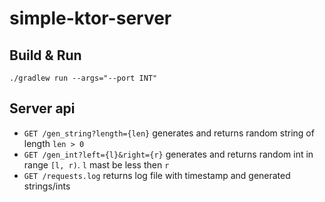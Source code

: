 # simple-ktor-server

## Build & Run
`./gradlew run --args="--port INT"`

## Server api

* `GET /gen_string?length={len}` generates and returns random string of length `len > 0`
* `GET /gen_int?left={l}&right={r}` generates and returns random int in range `[l, r)`. `l` mast be less then `r`
* `GET /requests.log` returns log file with timestamp and generated strings/ints